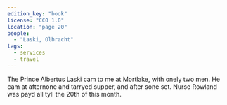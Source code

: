 ```yaml
---
edition_key: "book"
license: "CC0 1.0"
location: "page 20"
people:
  - "Laski, Olbracht"
tags:
  - services
  - travel
---
```

The Prince Albertus Laski cam to me
at Mortlake, with onely two men. He cam at afternone and
tarryed supper, and after sone set. Nurse Rowland was payd all
tyll the 20th of this month.
